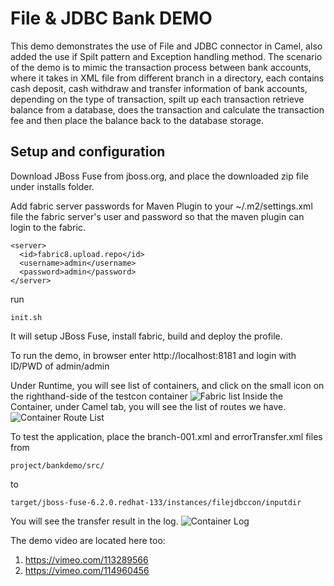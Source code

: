 File & JDBC Bank DEMO
======================================================
This demo demonstrates the use of File and JDBC connector in Camel, also added the use if Spilt pattern and Exception handling method. 
The scenario of the demo is to mimic the transaction process between bank accounts, where it takes in XML file from different branch in a directory, each contains cash deposit, cash withdraw and transfer information of bank accounts, depending on the type of transaction, spilt up each transaction retrieve balance from a database, does the transaction and calculate the transaction fee and then place the balance back to the database storage. 



Setup and configuration
-----------------------

Download JBoss Fuse from jboss.org, and place the downloaded zip file under installs folder.

Add fabric server passwords for Maven Plugin to your ~/.m2/settings.xml file the fabric server's user and password so that the maven plugin can login to the fabric.

```
<server>
  <id>fabric8.upload.repo</id>
  <username>admin</username>
  <password>admin</password>
</server>
```

run 
```
init.sh
```

It will setup JBoss Fuse, install fabric, build and deploy the profile. 

To run the demo, in browser enter http://localhost:8181 and login with ID/PWD of admin/admin

Under Runtime, you will see list of containers, and click on the small icon on the righthand-side of the testcon container
![Fabric list](https://raw.githubusercontent.com/weimeilin79/filenjdbc/master/doc/pic/01-fabric-container-list.png?raw=true)
Inside the Container, under Camel tab, you will see the list of routes we have.
![Container Route List](https://raw.githubusercontent.com/weimeilin79/filenjdbc/master/doc/pic/02-container-route-list.png?raw=true)


To test the application, place the branch-001.xml and errorTransfer.xml files from 
```
project/bankdemo/src/
```
to 

```
target/jboss-fuse-6.2.0.redhat-133/instances/filejdbccon/inputdir
```

You will see the transfer result in the log. 
![Container Log](https://raw.githubusercontent.com/weimeilin79/filenjdbc/master/doc/pic/04-container-log.png?raw=true)
 


The demo video are located here too:

1.	https://vimeo.com/113289566
2.	https://vimeo.com/114960456 

